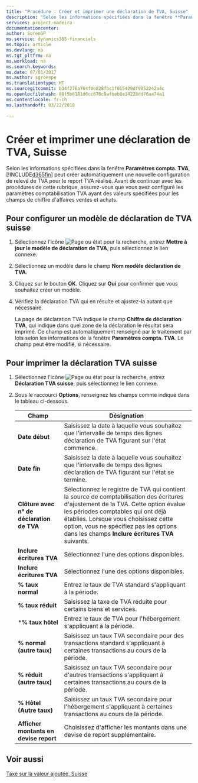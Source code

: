 ```yaml
---
title: "Procédure : Créer et imprimer une déclaration de TVA, Suisse"
description: "Selon les informations spécifiées dans la fenêtre **Paramètres compta. TVA**, [!INCLUDE[d365fin](../../includes/d365fin_md.md)] peut créer automatiquement une nouvelle configuration de relevé de TVA pour le report TVA réalisé. Avant de continuer avec les procédures de cette rubrique, assurez-vous que vous avez configuré les paramètres comptabilisation TVA ayant des valeurs spécifiées pour les champs de chiffre d'affaires ventes et achats."
services: project-madeira
documentationcenter: 
author: SorenGP
ms.service: dynamics365-financials
ms.topic: article
ms.devlang: na
ms.tgt_pltfrm: na
ms.workload: na
ms.search.keywords: 
ms.date: 07/01/2017
ms.author: sgroespe
ms.translationtype: HT
ms.sourcegitcommit: b34f276a764f0e828fbc1f015429df9852242a4c
ms.openlocfilehash: 88f5b0181d6cc676c9afbeb8e14228dd76aa74a1
ms.contentlocale: fr-ch
ms.lasthandoff: 03/22/2018

---
```

# <a name="create-and-print-a-swiss-vat-statement"></a>Créer et imprimer une déclaration de TVA, Suisse
Selon les informations spécifiées dans la fenêtre **Paramètres compta. TVA**, [!INCLUDE[d365fin](../../includes/d365fin_md.md)] peut créer automatiquement une nouvelle configuration de relevé de TVA pour le report TVA réalisé. Avant de continuer avec les procédures de cette rubrique, assurez-vous que vous avez configuré les paramètres comptabilisation TVA ayant des valeurs spécifiées pour les champs de chiffre d'affaires ventes et achats.  

## <a name="to-set-up-a-swiss-vat-statement-template"></a>Pour configurer un modèle de déclaration de TVA suisse  

1.  Sélectionnez l'icône ![Page ou état pour la recherche](../../media/ui-search/search_small.png "icône Page ou état pour la recherche"), entrez **Mettre à jour le modèle de déclaration de TVA**, puis sélectionnez le lien connexe.  
2.  Sélectionnez un modèle dans le champ **Nom modèle déclaration de TVA**.
3.  Cliquez sur le bouton **OK**. Cliquez sur **Oui** pour confirmer que vous souhaitez créer un modèle.  
4.  Vérifiez la déclaration TVA qui en résulte et ajustez-la autant que nécessaire.  

     La page de déclaration TVA indique le champ **Chiffre de déclaration TVA**, qui indique dans quel zone de la déclaration le résultat sera imprimé. Ce champ est automatiquement renseigné par le traitement par lots selon les informations de la fenêtre **Paramètres compta. TVA**. Le champ peut être modifié, si nécessaire.  

## <a name="to-print-the-swiss-vat-statement"></a>Pour imprimer la déclaration TVA suisse  

1.  Sélectionnez l'icône ![Page ou état pour la recherche](../../media/ui-search/search_small.png "Page ou état pour la recherche"), entrez **Déclaration TVA suisse**, puis sélectionnez le lien connexe.  
2.  Sous le raccourci **Options**, renseignez les champs comme indiqué dans le tableau ci-dessous.  

    |Champ|Désignation|  
    |---------------------------------|---------------------------------------|  
    |**Date début**|Saisissez la date à laquelle vous souhaitez que l'intervalle de temps des lignes déclaration de TVA figurant sur l'état commence.|  
    |**Date fin**|Saisissez la date à laquelle vous souhaitez que l'intervalle de temps des lignes déclaration de TVA figurant sur l'état se termine.|  
    |**Clôture avec n° de déclaration de TVA**|Sélectionnez le registre de TVA qui contient la source de comptabilisation des écritures d'ajustement de la TVA. Cette option évalue les périodes comptables qui ont déjà établies. Lorsque vous choisissez cette option, vous ne spécifiez pas les options dans les champs **Inclure écritures TVA** suivants.|  
    |**Inclure écritures TVA**|Sélectionnez l'une des options disponibles.|  
    |**Inclure écritures TVA**|Sélectionnez l'une des options disponibles.|  
    |**% taux normal**|Entrez le taux de TVA standard s'appliquant à la période.|  
    |**% taux réduit**|Saisissez la taxe de TVA réduite pour certains biens et services.|  
    |***% taux hôtel**|Entrez le taux de TVA pour l'hébergement s'appliquant à la période.|  
    |**% normal (autre taux)**|Saisissez un taux TVA secondaire pour des transactions standard s'appliquant à certaines transactions au cours de la période.|  
    |**% réduit (autre taux)**|Saisissez un taux TVA secondaire pour d'autres transactions s'appliquant à certaines transactions au cours de la période.|  
    |**% Hôtel (Autre taux)**|Saisissez un taux TVA secondaire pour l'hébergement s'appliquant à certaines transactions au cours de la période.|  
    |**Afficher montants en devise report**|Choisissez d'afficher les montants dans une devise de report supplémentaire.|  

## <a name="see-also"></a>Voir aussi  
 [Taxe sur la valeur ajoutée, Suisse](swiss-value-added-tax.md)

